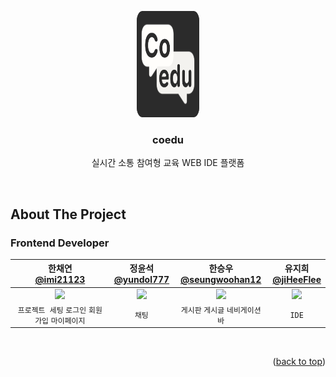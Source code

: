 <a name="readme-top"></a>

<!-- PROJECT LOGO -->
<div align="center">
  <a>
    <img src="src/assets/icons/logo_black.svg" alt="Logo" width="100" height="170">
  </a>

  <h3 align="center">coedu</h3>

  <p align="center">
    실시간 소통 참여형 교육 WEB IDE 플랫폼
  </p>
</div>
<br />

<!-- ABOUT THE PROJECT -->

## About The Project
### Frontend Developer
|한채연</br>[@imi21123](https://github.com/imi21123)|정윤석</br>[@yundol777](https://github.com/yundol777)|한승우</br>[@seungwoohan12](https://github.com/seungwoohan12)|유지희</br>[@jiHeeFlee](https://github.com/jiHeeFlee)|
|:---:|:---:|:---:|:---:|
|<img src = "https://github.com/imi21123.png" width ="250">|<img src = "https://github.com/yundol777.png" width ="250">|<img src = "https://github.com/seungwoohan12.png" width ="250">|<img src = "https://github.com/jiHeeFlee.png" width ="250">|
|`프로젝트 세팅` `로그인` `회원가입` `마이페이지`|`채팅`|`게시판` `게시글` `네비게이션 바`|`IDE`|
</br>

<p align="right">(<a href="#readme-top">back to top</a>)</p>

